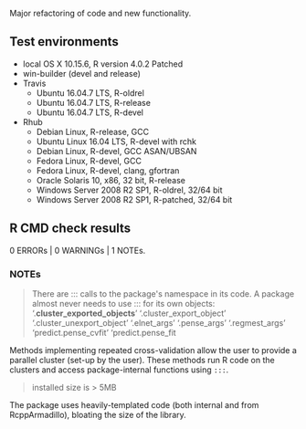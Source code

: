 Major refactoring of code and new functionality.

## Test environments
* local OS X 10.15.6, R version 4.0.2 Patched
* win-builder (devel and release)
* Travis
  * Ubuntu 16.04.7 LTS, R-oldrel
  * Ubuntu 16.04.7 LTS, R-release
  * Ubuntu 16.04.7 LTS, R-devel
* Rhub
  * Debian Linux, R-release, GCC
  * Ubuntu Linux 16.04 LTS, R-devel with rchk
  * Debian Linux, R-devel, GCC ASAN/UBSAN
  * Fedora Linux, R-devel, GCC
  * Fedora Linux, R-devel, clang, gfortran
  * Oracle Solaris 10, x86, 32 bit, R-release
  * Windows Server 2008 R2 SP1, R-oldrel, 32/64 bit
  * Windows Server 2008 R2 SP1, R-patched, 32/64 bit
## R CMD check results

0 ERRORs | 0 WARNINGs | 1 NOTEs.

### NOTEs
> There are ::: calls to the package's namespace in its code. A package almost never needs to use ::: for
> its own objects:
> ‘.__cluster_exported_objects__’ ‘.cluster_export_object’ ‘.cluster_unexport_object’ ‘.elnet_args’ ‘.pense_args’
> ‘.regmest_args’ ‘predict.pense_cvfit’ ‘predict.pense_fit

Methods implementing repeated cross-validation allow the user to provide a parallel cluster (set-up by the user).
These methods run R code on the clusters and access package-internal functions using `:::`.

> installed size is > 5MB

The package uses heavily-templated code (both internal and from RcppArmadillo), bloating the size of the library.
